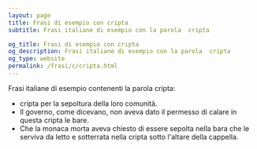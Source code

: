 ```yaml
---
layout: page
title: Frasi di esempio con cripta 
subtitle: Frasi italiane di esempio con la parola  cripta

og_title: Frasi di esempio con cripta 
og_description: Frasi italiane di esempio con la parola  cripta
og_type: website
permalink: /frasi/c/cripta.html
---
```


Frasi italiane di esempio contenenti la parola cripta:


- cripta per la sepoltura della loro comunità.
- Il governo, come dicevano, non aveva dato il permesso di calare in questa cripta le bare.
- Che la monaca morta aveva chiesto di essere sepolta nella bara che le serviva da letto e sotterrata nella cripta sotto l'altare della cappella.
